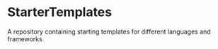 # StarterTemplates
A repository containing starting templates for different languages and frameworks
